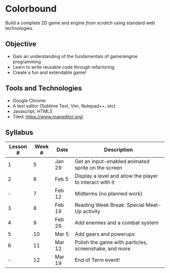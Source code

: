 # Colorbound
Build a complete 2D game and engine _from scratch_ using standard web technologies.

## Objective
* Gain an understanding of the fundamentals of game/engine programming
* Learn to write reusable code through refactoring
* Create a fun and extendable game!

## Tools and Technologies
* Google Chrome
* A text editor (Sublime Text, Vim, Notepad++, etc)
* Javascript, HTML5
* Tiled: https://www.mapeditor.org/

## Syllabus
| Lesson # | Week # | Date          | Description                                           |
| -------- | ------ | ------------- | ------------------------------------------------------|
| 1        | 5      | Jan 29 | Get an input-enabled animated sprite on the screen |
| 2        | 6      | Feb 5 | Display a level and allow the player to interact with it |
| -        | 7      | Feb 12 | Midterms (no planned work) |
| 3        | 8      | Feb 19 | Reading Week Break: Special Meet-Up activity |
| 4        | 9      | Feb 26 | Add enemies and a combat system |
| 5        | 10     | Mar 5 | Add gears and powerups |
| 6        | 11     | Mar 12 | Polish the game with particles, screenshake, and more |
| -        | 12     | Mar 19 | End of Term event! |
